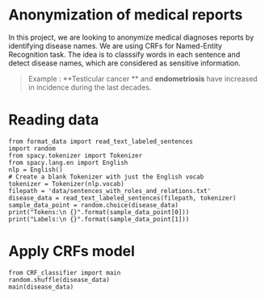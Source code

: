 # Anonymization of medical reports
 In this project, we are looking to anonymize medical diagnoses reports by identifying disease names.
We are using CRFs for Named-Entity Recognition task.
The idea is to classsify words in each sentence and detect disease names, which are considered as sensitive information.
> Example : **Testicular cancer ** and **endometriosis**  have increased in incidence during the last decades.

# Reading data

```
from format_data import read_text_labeled_sentences
import random
from spacy.tokenizer import Tokenizer
from spacy.lang.en import English
nlp = English()
# Create a blank Tokenizer with just the English vocab
tokenizer = Tokenizer(nlp.vocab)
filepath = 'data/sentences_with_roles_and_relations.txt'
disease_data = read_text_labeled_sentences(filepath, tokenizer)
sample_data_point = random.choice(disease_data)
print("Tokens:\n {}".format(sample_data_point[0]))
print("Labels:\n {}".format(sample_data_point[1]))
```

# Apply CRFs model

```
from CRF_classifier import main
random.shuffle(disease_data)
main(disease_data)
```
